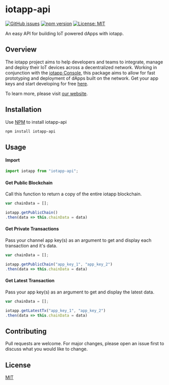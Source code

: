 # iotapp-api
[![GitHub issues](https://img.shields.io/github/issues/FlynnDerek/iotapp-api)](https://github.com/FlynnDerek/iotapp-api/issues)
[![npm version](https://badge.fury.io/js/iotapp-api.svg)](https://badge.fury.io/js/iotapp-api)
[![License: MIT](https://img.shields.io/badge/License-MIT-green.svg)](https://opensource.org/licenses/MIT)

An easy API for building IoT powered dApps with iotapp. 

## Overview
The iotapp project aims to help developers and teams to integrate, manage and deploy their IoT devices across a decentralized network. Working in conjunction with the [iotapp Console](http://iotapp-alpha.surge.sh/#/login), this package aims to allow for fast prototyping and deployment of dApps built on the network. Get your app keys and start developing for free [here](http://iotapp-alpha.surge.sh/#/register).


To learn more, please visit [our website](http://iotapp-alpha.surge.sh/#/). 

## Installation

Use [NPM](https://www.npmjs.com/get-npm) to install iotapp-api

```bash
npm install iotapp-api
```

## Usage

#### Import
```javascript
import iotapp from "iotapp-api";
```

#### Get Public Blockchain
Call this function to return a copy of the entire iotapp blockchain.
```Javascript
var chainData = [];

iotapp.getPublicChain()
.then(data => this.chainData = data)
```


#### Get Private Transactions
Pass your channel app key(s) as an argument to get and display each transaction and it's data. 
```Javascript
var chainData = [];

iotapp.getPublicChain("app_key_1", "app_key_2")
.then(data => this.chainData = data)
```

#### Get Latest Transaction
Pass your app key(s) as an argument to get and display the latest data.
```Javascript
var chainData = [];

iotapp.getLatestTx("app_key_1", "app_key_2")
.then(data => this.chainData = data)
```

## Contributing
Pull requests are welcome. For major changes, please open an issue first to discuss what you would like to change.

## License
[MIT](https://choosealicense.com/licenses/mit/)
